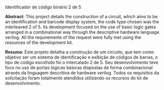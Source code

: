 Identificador de código binário 2 de 5

**Abstract**: This project details the construction of a circuit, which aims to be an identification and barcode display system, the code type chosen was the interleaved 2 of 5. Its development focused on the use of basic logic gates arranged in a combinational way through the descriptive hardware language verilog. All the requirements of the request were fully met using the resources of the development kit.

**Resumo**: Este projeto detalha a construção de um circuito, que tem como objetivo ser um sistema de identificação e exibição de códigos de barras, o tipo de código escolhido foi o intercalado 2 de 5. Seu desenvolvimento teve foco no uso de portas lógicas básicas dispostas de forma combinacional através da linguagem descritiva de hardware verilog. Todos os requisitos da solicitação foram totalmente atendidos utilizando os recursos do kit de desenvolvimento.
